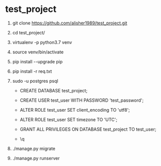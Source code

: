 # test_project


1) git clone https://github.com/alisher1989/test_project.git

2) cd test_project/

3) virtualenv -p python3.7 venv

4) source venv/bin/activate

5) pip install --upgrade pip

6) pip install -r req.txt

7) sudo -u postgres psql

      * CREATE DATABASE test_project;

      * CREATE USER test_user WITH PASSWORD 'test_password';

      * ALTER ROLE test_user SET client_encoding TO 'utf8';
      
      * ALTER ROLE test_user SET timezone TO 'UTC';
      
      * GRANT ALL PRIVILEGES ON DATABASE test_project TO test_user;
      
      * \q

8) ./manage.py migrate

9) ./manage.py runserver
